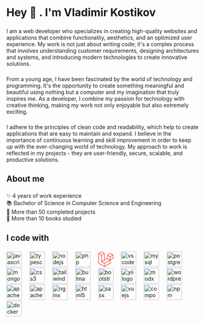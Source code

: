 <h1 align="left">Hey 👋 . I'm Vladimir Kostikov</h1>

###

<p align="left">I am a web developer who specializes in creating high-quality websites and applications that combine functionality, aesthetics, and an optimized user experience. My work is not just about writing code; it's a complex process that involves understanding customer requirements, designing architectures and systems, and introducing modern technologies to create innovative solutions.</p>

###

<p align="left">From a young age, I have been fascinated by the world of technology and programming. It's the opportunity to create something meaningful and beautiful using nothing but a computer and my imagination that truly inspires me. As a developer, I combine my passion for technology with creative thinking, making my work not only enjoyable but also extremely exciting.</p>

###

<p align="left">I adhere to the principles of clean code and readability, which help to create applications that are easy to maintain and expand. I believe in the importance of continuous learning and skill improvement in order to keep up with the ever-changing world of technology. My approach to work is reflected in my projects - they are user-friendly, secure, scalable, and productive solutions.</p>

###

<h2 align="left">About me</h2>

###

<p align="left">✨ 4 years of work experience<br>📚 Bachelor of Science in Computer Science and Engineering<br>💼 More than 50 completed projects<br>📖 More than 10 books studied</p>

###

<h2 align="left">I code with</h2>

###

<div align="left">
  <img src="https://cdn.jsdelivr.net/gh/devicons/devicon/icons/javascript/javascript-original.svg" height="40" alt="javascript logo"  />
  <img width="12" />
  <img src="https://cdn.jsdelivr.net/gh/devicons/devicon/icons/typescript/typescript-original.svg" height="40" alt="typescript logo"  />
  <img width="12" />
  <img src="https://cdn.jsdelivr.net/gh/devicons/devicon/icons/nodejs/nodejs-original.svg" height="40" alt="nodejs logo"  />
  <img width="12" />
  <img src="https://cdn.jsdelivr.net/gh/devicons/devicon/icons/php/php-original.svg" height="40" alt="php logo"  />
  <img width="12" />
  <svg width="40px" height="40px" viewBox="-4 0 264 264" version="1.1" xmlns="http://www.w3.org/2000/svg" xmlns:xlink="http://www.w3.org/1999/xlink" preserveAspectRatio="xMidYMid" fill="#000000"><g id="SVGRepo_bgCarrier" stroke-width="0"></g><g id="SVGRepo_tracerCarrier" stroke-linecap="round" stroke-linejoin="round"></g><g id="SVGRepo_iconCarrier"> <g> <path d="M255.855641,59.619717 C255.950565,59.9710596 256,60.3333149 256,60.6972536 L256,117.265345 C256,118.743206 255.209409,120.108149 253.927418,120.843385 L206.448786,148.178786 L206.448786,202.359798 C206.448786,203.834322 205.665123,205.195421 204.386515,205.937838 L105.27893,262.990563 C105.05208,263.119455 104.804608,263.201946 104.557135,263.289593 C104.464333,263.320527 104.376687,263.377239 104.278729,263.403017 C103.585929,263.58546 102.857701,263.58546 102.164901,263.403017 C102.051476,263.372083 101.948363,263.310215 101.840093,263.26897 C101.613244,263.186479 101.376082,263.1143 101.159544,262.990563 L2.07258227,205.937838 C0.7913718,205.201819 0,203.837372 0,202.359798 L0,32.6555248 C0,32.2843161 0.0515567729,31.9234187 0.144358964,31.5728326 C0.175293028,31.454252 0.24747251,31.3459828 0.288717928,31.2274022 C0.366053087,31.0108638 0.438232569,30.7891697 0.55165747,30.5880982 C0.628992629,30.4540506 0.742417529,30.3457814 0.83521972,30.2220451 C0.953800298,30.0570635 1.06206952,29.8869261 1.20127281,29.7425672 C1.31985339,29.6239866 1.4745237,29.5363401 1.60857131,29.4332265 C1.75808595,29.3094903 1.89213356,29.1754427 2.06227091,29.0774848 L2.06742659,29.0774848 L51.6134853,0.551122364 C52.8901903,-0.183535768 54.4613221,-0.183535768 55.7380271,0.551122364 L105.284086,29.0774848 L105.294397,29.0774848 C105.459379,29.1805983 105.598582,29.3094903 105.748097,29.4280708 C105.882144,29.5311844 106.031659,29.6239866 106.15024,29.7374115 C106.294599,29.8869261 106.397712,30.0570635 106.521448,30.2220451 C106.609095,30.3457814 106.727676,30.4540506 106.799855,30.5880982 C106.918436,30.7943253 106.985459,31.0108638 107.06795,31.2274022 C107.109196,31.3459828 107.181375,31.454252 107.212309,31.5779883 C107.307234,31.9293308 107.355765,32.2915861 107.356668,32.6555248 L107.356668,138.651094 L148.643332,114.878266 L148.643332,60.6920979 C148.643332,60.3312005 148.694889,59.9651474 148.787691,59.619717 C148.823781,59.4959808 148.890804,59.3877116 148.93205,59.269131 C149.014541,59.0525925 149.08672,58.8308984 149.200145,58.629827 C149.27748,58.4957794 149.390905,58.3875102 149.478552,58.2637739 C149.602288,58.0987922 149.705401,57.9286549 149.84976,57.7842959 C149.968341,57.6657153 150.117856,57.5780688 150.251903,57.4749553 C150.406573,57.351219 150.540621,57.2171714 150.705603,57.1192136 L150.710758,57.1192136 L200.261973,28.5928511 C201.538395,27.8571345 203.110093,27.8571345 204.386515,28.5928511 L253.932573,57.1192136 C254.107866,57.2223271 254.241914,57.351219 254.396584,57.4697996 C254.525476,57.5729132 254.674991,57.6657153 254.793572,57.7791402 C254.93793,57.9286549 255.041044,58.0987922 255.16478,58.2637739 C255.257582,58.3875102 255.371007,58.4957794 255.443187,58.629827 C255.561767,58.8308984 255.628791,59.0525925 255.711282,59.269131 C255.757683,59.3877116 255.824707,59.4959808 255.855641,59.619717 Z M247.740605,114.878266 L247.740605,67.8378666 L230.402062,77.8192579 L206.448786,91.6106946 L206.448786,138.651094 L247.745761,114.878266 L247.740605,114.878266 Z M198.194546,199.97272 L198.194546,152.901386 L174.633101,166.357704 L107.351512,204.757188 L107.351512,252.27191 L198.194546,199.97272 Z M8.25939501,39.7961379 L8.25939501,199.97272 L99.0921175,252.266755 L99.0921175,204.762344 L51.6392637,177.906421 L51.6237967,177.89611 L51.603174,177.885798 C51.443348,177.792996 51.3093004,177.658949 51.1597857,177.545524 C51.0308938,177.44241 50.8813791,177.359919 50.7679542,177.246494 L50.7576429,177.231027 C50.6235953,177.102135 50.5307931,176.942309 50.4173682,176.79795 C50.3142546,176.658747 50.1905184,176.540167 50.1080276,176.395808 L50.1028719,176.380341 C50.0100697,176.22567 49.9533572,176.040066 49.8863334,175.864773 C49.8193096,175.710103 49.7316631,175.565744 49.6904177,175.400762 L49.6904177,175.395606 C49.6388609,175.19969 49.6285496,174.993463 49.6079269,174.792392 C49.5873041,174.637722 49.5460587,174.483051 49.5460587,174.328381 L49.5460587,174.31807 L49.5460587,63.5689658 L25.5979377,49.7723734 L8.25939501,39.8012935 L8.25939501,39.7961379 Z M53.6809119,8.89300821 L12.3994039,32.6555248 L53.6706006,56.4180414 L94.9469529,32.6503692 L53.6706006,8.89300821 L53.6809119,8.89300821 Z M75.1491521,157.19091 L99.0972731,143.404629 L99.0972731,39.7961379 L81.7587304,49.7775291 L57.8054537,63.5689658 L57.8054537,167.177457 L75.1491521,157.19091 Z M202.324244,36.934737 L161.047891,60.6972536 L202.324244,84.4597702 L243.59544,60.6920979 L202.324244,36.934737 Z M198.194546,91.6106946 L174.24127,77.8192579 L156.902727,67.8378666 L156.902727,114.878266 L180.850848,128.664547 L198.194546,138.651094 L198.194546,91.6106946 Z M103.216659,197.616575 L163.759778,163.052915 L194.023603,145.781396 L152.778185,122.034346 L105.289242,149.374903 L62.0073307,174.292291 L103.216659,197.616575 Z" fill="#FF2D20"> </path> </g> </g></svg>
  <img width="12" />
  <img src="https://cdn.jsdelivr.net/gh/devicons/devicon/icons/vscode/vscode-original.svg" height="40" alt="vscode logo"  />
  <img width="12" />
  <img src="https://cdn.jsdelivr.net/gh/devicons/devicon/icons/mysql/mysql-original.svg" height="40" alt="mysql logo"  />
  <img width="12" />
  <img src="https://cdn.jsdelivr.net/gh/devicons/devicon/icons/postgresql/postgresql-original.svg" height="40" alt="postgresql logo"  />
  <img width="12" />
  <img src="https://cdn.jsdelivr.net/gh/devicons/devicon/icons/mongodb/mongodb-original.svg" height="40" alt="mongodb logo"  />
  <img width="12" />
  <img src="https://cdn.jsdelivr.net/gh/devicons/devicon/icons/css3/css3-original.svg" height="40" alt="css3 logo"  />
  <img width="12" />
  <img src="https://cdn.jsdelivr.net/gh/devicons/devicon/icons/tailwindcss/tailwindcss-original-wordmark.svg" height="40" alt="tailwindcss logo"  />
  <img width="12" />
  <img src="https://cdn.jsdelivr.net/gh/devicons/devicon/icons/bulma/bulma-plain.svg" height="40" alt="bulma logo"  />
  <img width="12" />
  <img src="https://cdn.jsdelivr.net/gh/devicons/devicon/icons/bootstrap/bootstrap-original.svg" height="40" alt="bootstrap logo"  />
  <img width="12" />
  <img src="https://cdn.jsdelivr.net/gh/devicons/devicon/icons/yii/yii-original.svg" height="40" alt="yii logo"  />
  <img width="12" />
  <img src="https://cdn.jsdelivr.net/gh/devicons/devicon/icons/modx/modx-original.svg" height="40" alt="modx logo"  />
  <img width="12" />
  <img src="https://cdn.jsdelivr.net/gh/devicons/devicon/icons/wordpress/wordpress-original.svg" height="40" alt="wordpress logo"  />
  <img width="12" />
  <img src="https://cdn.jsdelivr.net/gh/devicons/devicon/icons/apache/apache-original.svg" height="40" alt="apache logo"  />
  <img width="12" />
  <img src="https://cdn.jsdelivr.net/gh/devicons/devicon/icons/apachekafka/apachekafka-original.svg" height="40" alt="apachekafka logo"  />
  <img width="12" />
  <img src="https://cdn.jsdelivr.net/gh/devicons/devicon/icons/nginx/nginx-original.svg" height="40" alt="nginx logo"  />
  <img width="12" />
  <img src="https://cdn.jsdelivr.net/gh/devicons/devicon/icons/html5/html5-original.svg" height="40" alt="html5 logo"  />
  <img width="12" />
  <img src="https://cdn.jsdelivr.net/gh/devicons/devicon/icons/sass/sass-original.svg" height="40" alt="sass logo"  />
  <img width="12" />
  <img src="https://cdn.jsdelivr.net/gh/devicons/devicon/icons/vuejs/vuejs-original.svg" height="40" alt="vuejs logo"  />
  <img width="12" />
  <img src="https://cdn.jsdelivr.net/gh/devicons/devicon/icons/composer/composer-original.svg" height="40" alt="composer logo"  />
  <img width="12" />
  <img src="https://cdn.jsdelivr.net/gh/devicons/devicon/icons/npm/npm-original-wordmark.svg" height="40" alt="npm logo"  />
  <img width="12" />
  <img src="https://cdn.jsdelivr.net/gh/devicons/devicon/icons/docker/docker-original.svg" height="40" alt="docker logo"  />
</div>

###
